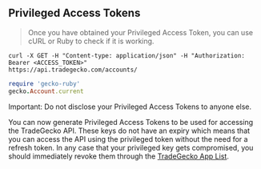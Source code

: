## Privileged Access Tokens
> Once you have obtained your Privileged Access Token, you can use cURL or Ruby to check if it is working.

```shell
curl -X GET -H "Content-type: application/json" -H "Authorization: Bearer <ACCESS_TOKEN>"
https://api.tradegecko.com/accounts/
```

```ruby
require 'gecko-ruby'
gecko.Account.current
```

<aside class="notice">
Important: Do not disclose your Privileged Access Tokens to anyone else.
</aside>

You can now generate Privileged Access Tokens to be used for accessing the TradeGecko API.
These keys do not have an expiry which means that you can access the API using the privileged token
without the need for a refresh token. In any case that your privileged key gets compromised, you should
immediately revoke them through the [TradeGecko App List](https://go.tradegecko.com/oauth/applications).


